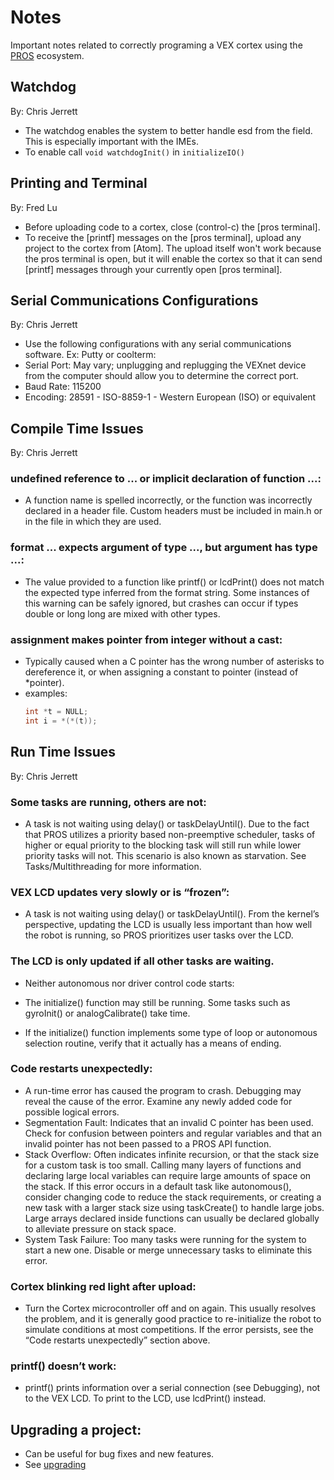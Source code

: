 # Notes
Important notes related to correctly programing a VEX cortex using the [PROS](https://pros.cs.purdue.edu/) ecosystem.

## Watchdog
 By: Chris Jerrett
  + The watchdog enables the system to better handle esd from the field. This is especially important with the IMEs.
  + To enable call ``` void watchdogInit() ``` in ``` initializeIO() ```

## Printing and Terminal
By: Fred Lu
  + Before uploading code to a cortex, close (control-c) the [pros terminal].
  + To receive the [printf] messages on the [pros terminal], upload any project to the cortex from [Atom].
    The upload itself won't work because the pros terminal is open, but it will enable the cortex so that it can send [printf]
    messages through your currently open [pros terminal].
## Serial Communications Configurations
By: Chris Jerrett
+ Use the following configurations with any serial communications software. Ex: Putty or coolterm:
+ Serial Port: May vary; unplugging and replugging the VEXnet device from the computer should allow you to determine the correct port.
+ Baud Rate: 115200
+ Encoding: 28591 - ISO-8859-1 - Western European (ISO) or equivalent
## Compile Time Issues
By: Chris Jerrett
### undefined reference to ... or implicit declaration of function ...: 
  + A function name is spelled incorrectly, or the function was incorrectly declared in a header file. Custom headers must be included in main.h or in the file in which they are used.
### format ... expects argument of type ..., but argument has type ...: 
  + The value provided to a function like printf() or lcdPrint() does not match the expected type inferred from the format string. Some instances of this warning can be safely ignored, but crashes can occur if types double or long long are mixed with other types.
### assignment makes pointer from integer without a cast: 
  + Typically caused when a C pointer has the wrong number of asterisks to dereference it, or when assigning a constant to pointer (instead of *pointer).
  + examples: 
    ```c
    int *t = NULL;
    int i = *(*(t));
    ```
## Run Time Issues
By: Chris Jerrett
### Some tasks are running, others are not: 
  + A task is not waiting using delay() or taskDelayUntil(). Due to the fact that PROS utilizes a priority based non-preemptive scheduler, tasks of higher or equal priority to the blocking task will still run while lower priority tasks will not. This scenario is also known as starvation. See Tasks/Multithreading for more information.
### VEX LCD updates very slowly or is “frozen”: 
  + A task is not waiting using delay() or taskDelayUntil(). From the kernel’s perspective, updating the LCD is usually less important than how well the robot is running, so PROS prioritizes user tasks over the LCD. 

### The LCD is only updated if all other tasks are waiting.
  + Neither autonomous nor driver control code starts: 
  + The initialize() function may still be running. Some tasks such as gyroInit() or analogCalibrate() take time.

  + If the initialize() function implements some type of loop or autonomous selection routine, verify that it actually has a means of ending.
### Code restarts unexpectedly: 
  + A run-time error has caused the program to crash. Debugging may reveal the cause of the error. Examine any newly added code for possible logical errors.
  + Segmentation Fault: Indicates that an invalid C pointer has been used. Check for confusion between pointers and regular variables and that an invalid pointer has not been passed to a PROS API function.
  + Stack Overflow: Often indicates infinite recursion, or that the stack size for a custom task is too small. Calling many layers of functions and declaring large local variables can require large amounts of space on the stack. If this error occurs in a default task like autonomous(), consider changing code to reduce the stack requirements, or creating a new task with a larger stack size using taskCreate() to handle large jobs. Large arrays declared inside functions can usually be declared globally to alleviate pressure on stack space.
  + System Task Failure: Too many tasks were running for the system to start a new one. Disable or merge unnecessary tasks to eliminate this error.

### Cortex blinking red light after upload: 
  + Turn the Cortex microcontroller off and on again. This usually resolves the problem, and it is generally good practice to re-initialize the robot to simulate conditions at most competitions. If the error persists, see the “Code restarts unexpectedly” section above.
### printf() doesn’t work: 
  + printf() prints information over a serial connection (see Debugging), not to the VEX LCD. To print to the LCD, use lcdPrint() instead.
## Upgrading a project:
  + Can be useful for bug fixes and new features.
  + See [upgrading](https://pros.cs.purdue.edu/tutorials/upgrading/)
